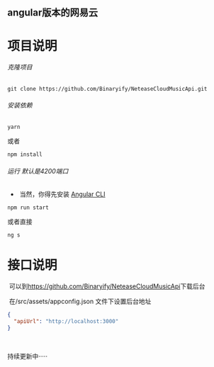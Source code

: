 ## angular版本的网易云 

# 项目说明

###### 克隆项目

```
git clone https://github.com/Binaryify/NeteaseCloudMusicApi.git
```

###### 安装依赖

```
yarn 
```

或者

```
npm install
```

###### 运行  默认是4200端口  

- ​		当然，你得先安装 [Angular CLI](<https://angular.cn/guide/setup-local>) 

```
npm run start
```

或者直接

```
ng s
```



# 接口说明

​	可以到<https://github.com/Binaryify/NeteaseCloudMusicApi>下载后台

​	在/src/assets/appconfig.json 文件下设置后台地址

```json
{
  "apiUrl": "http://localhost:3000"
}

```

​	

持续更新中·····

